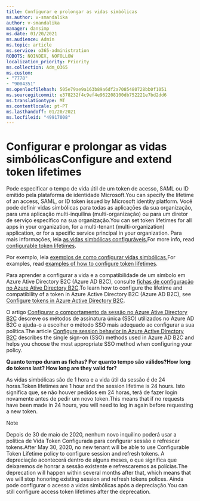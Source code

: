 ```yaml
---
title: Configurar e prolongar as vidas simbólicas
ms.author: v-smandalika
author: v-smandalika
manager: dansimp
ms.date: 01/20/2021
ms.audience: Admin
ms.topic: article
ms.service: o365-administration
ROBOTS: NOINDEX, NOFOLLOW
localization_priority: Priority
ms.collection: Adm_O365
ms.custom:
- "7778"
- "9004351"
ms.openlocfilehash: 505e79ae9a163b89a6df2a7085480728bb0f1051
ms.sourcegitcommit: e378232f4c9ef4e962208100db752221e7bd2dd6
ms.translationtype: MT
ms.contentlocale: pt-PT
ms.lasthandoff: 01/20/2021
ms.locfileid: "49917008"
---
```

# <a name="configure-and-extend-token-lifetimes"></a><span data-ttu-id="bc2ed-102">Configurar e prolongar as vidas simbólicas</span><span class="sxs-lookup"><span data-stu-id="bc2ed-102">Configure and extend token lifetimes</span></span>

<span data-ttu-id="bc2ed-103">Pode especificar o tempo de vida útil de um token de acesso, SAML ou ID emitido pela plataforma de identidade Microsoft.</span><span class="sxs-lookup"><span data-stu-id="bc2ed-103">You can specify the lifetime of an access, SAML, or ID token issued by Microsoft identity platform.</span></span> <span data-ttu-id="bc2ed-104">Você pode definir vidas simbólicas para todas as aplicações da sua organização, para uma aplicação multi-inquilina (multi-organização) ou para um diretor de serviço específico na sua organização.</span><span class="sxs-lookup"><span data-stu-id="bc2ed-104">You can set token lifetimes for all apps in your organization, for a multi-tenant (multi-organization) application, or for a specific service principal in your organization.</span></span> <span data-ttu-id="bc2ed-105">Para mais informações, leia [as vidas simbólicas configuráveis.](https://docs.microsoft.com/azure/active-directory/develop/active-directory-configurable-token-lifetimes)</span><span class="sxs-lookup"><span data-stu-id="bc2ed-105">For more info, read [configurable token lifetimes](https://docs.microsoft.com/azure/active-directory/develop/active-directory-configurable-token-lifetimes).</span></span>

<span data-ttu-id="bc2ed-106">Por exemplo, leia [exemplos de como configurar vidas simbólicas.](https://docs.microsoft.com/azure/active-directory/develop/configure-token-lifetimes)</span><span class="sxs-lookup"><span data-stu-id="bc2ed-106">For examples, read [examples of how to configure token lifetimes](https://docs.microsoft.com/azure/active-directory/develop/configure-token-lifetimes).</span></span>

<span data-ttu-id="bc2ed-107">Para aprender a configurar a vida e a compatibilidade de um símbolo em Azure Ative Directory B2C (Azure AD B2C), consulte [fichas de configuração no Azure Ative Directory B2C](https://docs.microsoft.com/azure/active-directory-b2c/configure-tokens?pivots=b2c-user-flow).</span><span class="sxs-lookup"><span data-stu-id="bc2ed-107">To learn how to configure the lifetime and compatibility of a token in Azure Active Directory B2C (Azure AD B2C), see [Configure tokens in Azure Active Directory B2C](https://docs.microsoft.com/azure/active-directory-b2c/configure-tokens?pivots=b2c-user-flow).</span></span>

<span data-ttu-id="bc2ed-108">O artigo [Configurar o comportamento da sessão no Azure Ative Directory B2C](https://docs.microsoft.com/azure/active-directory-b2c/session-behavior?pivots=b2c-user-flow) descreve os métodos de assinatura única (SSO) utilizados no Azure AD B2C e ajuda-o a escolher o método SSO mais adequado ao configurar a sua política.</span><span class="sxs-lookup"><span data-stu-id="bc2ed-108">The article [Configure session behavior in Azure Active Directory B2C](https://docs.microsoft.com/azure/active-directory-b2c/session-behavior?pivots=b2c-user-flow) describes the single sign-on (SSO) methods used in Azure AD B2C and helps you choose the most appropriate SSO method when configuring your policy.</span></span>

<span data-ttu-id="bc2ed-109">**Quanto tempo duram as fichas? Por quanto tempo são válidos?**</span><span class="sxs-lookup"><span data-stu-id="bc2ed-109">**How long do tokens last? How long are they valid for?**</span></span>

<span data-ttu-id="bc2ed-110">As vidas simbólicas são de 1 hora e a vida útil da sessão é de 24 horas.</span><span class="sxs-lookup"><span data-stu-id="bc2ed-110">Token lifetimes are 1 hour and the session lifetime is 24 hours.</span></span> <span data-ttu-id="bc2ed-111">Isto significa que, se não houver pedidos em 24 horas, terá de fazer login novamente antes de pedir um novo token.</span><span class="sxs-lookup"><span data-stu-id="bc2ed-111">This means that if no requests have been made in 24 hours, you will need to log in again before requesting a new token.</span></span>

> [!NOTE]
> <span data-ttu-id="bc2ed-112">Depois de 30 de maio de 2020, nenhum novo inquilino poderá usar a política de Vida Token Configurada para configurar sessão e refrescar tokens.</span><span class="sxs-lookup"><span data-stu-id="bc2ed-112">After May 30, 2020, no new tenant will be able to use Configurable Token Lifetime policy to configure session and refresh tokens.</span></span> <span data-ttu-id="bc2ed-113">A depreciação acontecerá dentro de alguns meses, o que significa que deixaremos de honrar a sessão existente e refrescaremos as polícias.</span><span class="sxs-lookup"><span data-stu-id="bc2ed-113">The deprecation will happen within several months after that, which means that we will stop honoring existing session and refresh tokens polices.</span></span> <span data-ttu-id="bc2ed-114">Ainda pode configurar o acesso a vidas simbólicas após a depreciação.</span><span class="sxs-lookup"><span data-stu-id="bc2ed-114">You can still configure access token lifetimes after the deprecation.</span></span>






